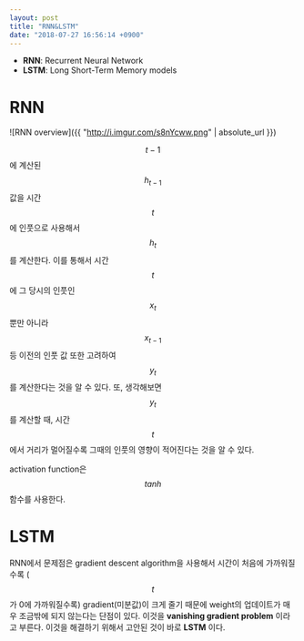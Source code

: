 ```yaml
---
layout: post
title: "RNN&LSTM"
date: "2018-07-27 16:56:14 +0900"
---
```

<script src="//cdnjs.cloudflare.com/ajax/libs/mathjax/2.5.3/MathJax.js?config=TeX-AMS-MML_HTMLorMML"></script>

- __RNN__: Recurrent Neural Network
- __LSTM__: Long Short-Term Memory models

# RNN

![RNN overview]({{ "http://i.imgur.com/s8nYcww.png" | absolute_url }})

$$t-1$$에 계산된 $$h_{t-1}$$ 값을 시간 $$t$$에 인풋으로 사용해서 $$h_t$$를 계산한다.
이를 통해서 시간 $$t$$에 그 당시의 인풋인 $$x_t$$ 뿐만 아니라 $$x_{t-1}$$ 등 이전의
인풋 값 또한 고려하여 $$y_{t}$$를 계산한다는 것을 알 수 있다. 또, 생각해보면 $$y_{t}$$
를 계산할 때, 시간 $$t$$에서 거리가 멀어질수록 그때의 인풋의 영향이 적어진다는 것을
알 수 있다.

activation function은 $$tanh$$ 함수를 사용한다.

# LSTM

RNN에서 문제점은 gradient descent algorithm을 사용해서 시간이 처음에 가까워질수록
($$t$$가 0에 가까워질수록) gradient(미분값)이 크게 줄기 때문에 weight의 업데이트가
매우 조금밖에 되지 않는다는 단점이 있다. 이것을 __vanishing gradient problem__ 이라고
부른다. 이것을 해결하기 위해서 고안된 것이 바로 __LSTM__ 이다.
